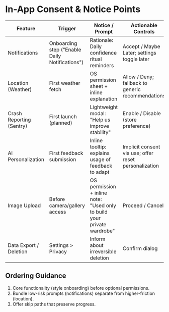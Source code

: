 # In-App Consent & Notice Points

| Feature                  | Trigger                                        | Notice / Prompt                                                         | Actionable Controls                                   |
| ------------------------ | ---------------------------------------------- | ----------------------------------------------------------------------- | ----------------------------------------------------- |
| Notifications            | Onboarding step ("Enable Daily Notifications") | Rationale: Daily confidence ritual reminders                            | Accept / Maybe Later; settings toggle later           |
| Location (Weather)       | First weather fetch                            | OS permission sheet + inline explanation                                | Allow / Deny; fallback to generic recommendations     |
| Crash Reporting (Sentry) | First launch (planned)                         | Lightweight modal: "Help us improve stability"                          | Enable / Disable (store preference)                   |
| AI Personalization       | First feedback submission                      | Inline tooltip: explains usage of feedback to adapt                     | Implicit consent via use; offer reset personalization |
| Image Upload             | Before camera/gallery access                   | OS permission + inline note: "Used only to build your private wardrobe" | Proceed / Cancel                                      |
| Data Export / Deletion   | Settings > Privacy                             | Inform about irreversible deletion                                      | Confirm dialog                                        |

## Ordering Guidance

1. Core functionality (style onboarding) before optional permissions.
2. Bundle low-risk prompts (notifications) separate from higher-friction (location).
3. Offer skip paths that preserve progress.
